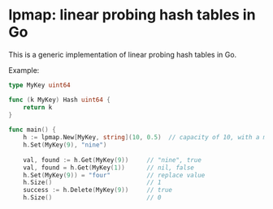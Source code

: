 # lpmap: linear probing hash tables in Go

This is a generic implementation of linear probing hash tables in Go.

Example:

```go
type MyKey uint64

func (k MyKey) Hash uint64 {
    return k
}
    
func main() {
    h := lpmap.New[MyKey, string](10, 0.5)  // capacity of 10, with a max load factor of 0.5
    h.Set(MyKey(9), "nine")
    
    val, found := h.Get(MyKey(9))     // "nine", true
    val, found = h.Get(MyKey(1))      // nil, false
    h.Set(MyKey(9)) = "four"          // replace value
    h.Size()                          // 1
    success := h.Delete(MyKey(9))     // true
    h.Size()                          // 0
 ```